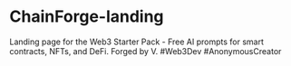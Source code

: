 # ChainForge-landing
Landing page for the Web3 Starter Pack - Free AI prompts for smart contracts, NFTs, and DeFi. Forged by V. #Web3Dev #AnonymousCreator
